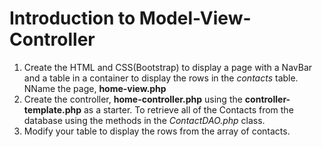 # Introduction to Model-View-Controller


1. Create the HTML and CSS(Bootstrap) to display a page with a NavBar and a table in a container to display the rows in the *contacts* table. NName the page,  **home-view.php**
2. Create the controller, **home-controller.php** using the **controller-template.php** as a starter. To retrieve all of the Contacts from the database using the methods in the *ContactDAO.php* class.
3. Modify your table to display the rows from the array of contacts.

